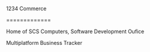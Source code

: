 1234 Commerce

=============



Home of SCS Computers, Software Development Oufice



Multiplatform Business Tracker
